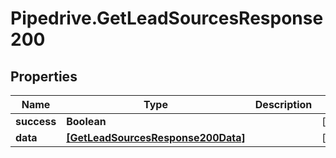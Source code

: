 # Pipedrive.GetLeadSourcesResponse200

## Properties

Name | Type | Description | Notes
------------ | ------------- | ------------- | -------------
**success** | **Boolean** |  | [optional] 
**data** | [**[GetLeadSourcesResponse200Data]**](GetLeadSourcesResponse200Data.md) |  | [optional] 


